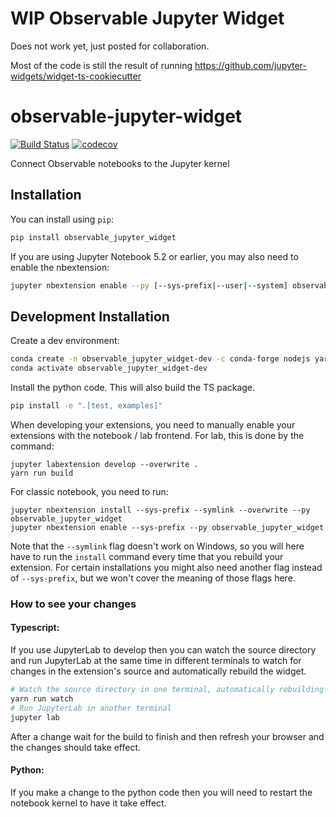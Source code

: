 # WIP Observable Jupyter Widget

Does not work yet, just posted for collaboration.

Most of the code is still the result of running https://github.com/jupyter-widgets/widget-ts-cookiecutter


# observable-jupyter-widget

[![Build Status](https://travis-ci.org/thomasballinger/observable-jupyter-widget.svg?branch=master)](https://travis-ci.org/thomasballinger/observable_jupyter_widget)
[![codecov](https://codecov.io/gh/thomasballinger/observable-jupyter-widget/branch/master/graph/badge.svg)](https://codecov.io/gh/thomasballinger/observable-jupyter-widget)


Connect Observable notebooks to the Jupyter kernel

## Installation

You can install using `pip`:

```bash
pip install observable_jupyter_widget
```

If you are using Jupyter Notebook 5.2 or earlier, you may also need to enable
the nbextension:
```bash
jupyter nbextension enable --py [--sys-prefix|--user|--system] observable_jupyter_widget
```

## Development Installation

Create a dev environment:
```bash
conda create -n observable_jupyter_widget-dev -c conda-forge nodejs yarn python jupyterlab
conda activate observable_jupyter_widget-dev
```

Install the python code. This will also build the TS package.
```bash
pip install -e ".[test, examples]"
```

When developing your extensions, you need to manually enable your extensions with the
notebook / lab frontend. For lab, this is done by the command:

```
jupyter labextension develop --overwrite .
yarn run build
```

For classic notebook, you need to run:

```
jupyter nbextension install --sys-prefix --symlink --overwrite --py observable_jupyter_widget
jupyter nbextension enable --sys-prefix --py observable_jupyter_widget
```

Note that the `--symlink` flag doesn't work on Windows, so you will here have to run
the `install` command every time that you rebuild your extension. For certain installations
you might also need another flag instead of `--sys-prefix`, but we won't cover the meaning
of those flags here.

### How to see your changes
#### Typescript:
If you use JupyterLab to develop then you can watch the source directory and run JupyterLab at the same time in different
terminals to watch for changes in the extension's source and automatically rebuild the widget.

```bash
# Watch the source directory in one terminal, automatically rebuilding when needed
yarn run watch
# Run JupyterLab in another terminal
jupyter lab
```

After a change wait for the build to finish and then refresh your browser and the changes should take effect.

#### Python:
If you make a change to the python code then you will need to restart the notebook kernel to have it take effect.
